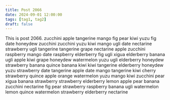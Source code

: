 ```yaml
---
title: Post 2066
date: 2024-09-01 12:00:00
tags: [tag1, tag2]
draft: false
---
```

This is post 2066.
zucchini
apple
tangerine
mango
fig
pear
kiwi
yuzu
fig
date
honeydew
zucchini
zucchini
yuzu
kiwi
mango
ugli
date
nectarine
strawberry
ugli
tangerine
tangerine
grape
nectarine
apple
zucchini
raspberry
mango
date
raspberry
elderberry
fig
ugli
xigua
elderberry
banana
ugli
apple
kiwi
grape
honeydew
watermelon
yuzu
ugli
elderberry
honeydew
strawberry
banana
quince
banana
kiwi
kiwi
tangerine
elderberry
honeydew
yuzu
strawberry
date
tangerine
apple
date
mango
tangerine
kiwi
cherry
strawberry
quince
apple
orange
watermelon
yuzu
mango
kiwi
zucchini
pear
xigua
banana
strawberry
strawberry
elderberry
lemon
apple
pear
banana
zucchini
nectarine
fig
pear
strawberry
raspberry
banana
ugli
watermelon
lemon
quince
watermelon
strawberry
elderberry
nectarine
